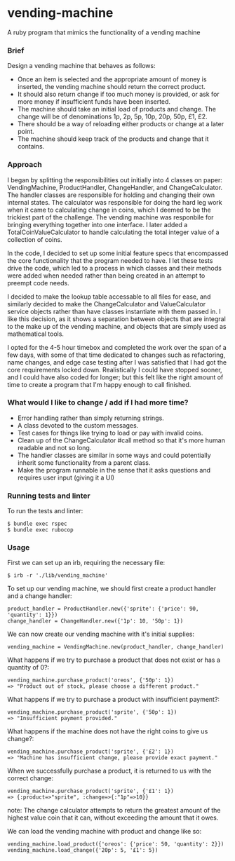 # vending-machine
A ruby program that mimics the functionality of a vending machine

### Brief

Design a vending machine that behaves as follows:

- Once an item is selected and the appropriate amount of money is inserted, the vending machine should
  return the correct product.
- It should also return change if too much money is provided, or ask for more money if insufficient
  funds have been inserted.
- The machine should take an initial load of products and change. The change will be of denominations
  1p, 2p, 5p, 10p, 20p, 50p, £1, £2.
- There should be a way of reloading either products or change at a later point.
- The machine should keep track of the products and change that it contains.

### Approach

I began by splitting the responsibilities out initially into 4 classes on paper: VendingMachine,
ProductHandler, ChangeHandler, and ChangeCalculator. The handler classes are responsible for holding
and changing their own internal states. The calculator was responsible for doing the hard leg work when
it came to calculating change in coins, which I deemed to be the trickiest part of the challenge. The
vending machine was responbile for bringing everything together into one interface. I later added a
TotalCoinValueCalculator to handle calculating the total integer value of a collection of coins.

In the code, I decided to set up some initial feature specs that encompassed the core functionality that
the program needed to have. I let these tests drive the code, which led to a process in which classes and
their methods were added when needed rather than being created in an attempt to preempt code needs.

I decided to make the lookup table accessable to all files for ease, and similarly decided to make
the ChangeCalculator and ValueCalculator service objects rather than have classes instantiate with them
passed in. I like this decision, as it shows a separation between objects that are integral to the make up
of the vending machine, and objects that are simply used as mathematical tools.

I opted for the 4-5 hour timebox and completed the work over the span of a few days, with some of that time
dedicated to changes such as refactoring, name changes, and edge case testing after I was satisfied that
I had got the core requirements locked down. Realistically I could have stopped sooner, and I could have
also coded for longer; but this felt like the right amount of time to create a program that I'm happy
enough to call finished.

### What would I like to change / add if I had more time?

- Error handling rather than simply returning strings.
- A class devoted to the custom messages.
- Test cases for things like trying to load or pay with invalid coins.
- Clean up of the ChangeCalculator #call method so that it's more human readable and not so long.
- The handler classes are similar in some ways and could potentially inherit some functionality from
  a parent class.
- Make the program runnable in the sense that it asks questions and requires user input (giving it a UI)

### Running tests and linter

To run the tests and linter:
```
$ bundle exec rspec
$ bundle exec rubocop
```

### Usage

First we can set up an irb, requiring the necessary file:
```
$ irb -r './lib/vending_machine'
```

To set up our vending machine, we should first create a product handler and a change handler:
```
product_handler = ProductHandler.new({'sprite': {'price': 90, 'quantity': 1}})
change_handler = ChangeHandler.new({'1p': 10, '50p': 1})
```

We can now create our vending machine with it's initial supplies:
```
vending_machine = VendingMachine.new(product_handler, change_handler)
```

What happens if we try to purchase a product that does not exist or has a quantity of 0?:
```
vending_machine.purchase_product('oreos', {'50p': 1})
=> "Product out of stock, please choose a different product."
```

What happens if we try to purchase a product with insufficient payment?:
```
vending_machine.purchase_product('sprite', {'50p': 1})
=> "Insufficient payment provided."
```

What happens if the machine does not have the right coins to give us change?:
```
vending_machine.purchase_product('sprite', {'£2': 1})
=> "Machine has insufficient change, please provide exact payment."
```

When we successfully purchase a product, it is returned to us with the correct change:
```
vending_machine.purchase_product('sprite', {'£1': 1})
=> {:product=>"sprite", :change=>{:"1p"=>10}}
```

note: The change calculator attempts to return the greatest amount of the highest value coin that
it can, without exceeding the amount that it owes.

We can load the vending machine with product and change like so:
```
vending_machine.load_product({'oreos': {'price': 50, 'quantity': 2}})
vending_machine.load_change({'20p': 5, '£1': 5})
```
